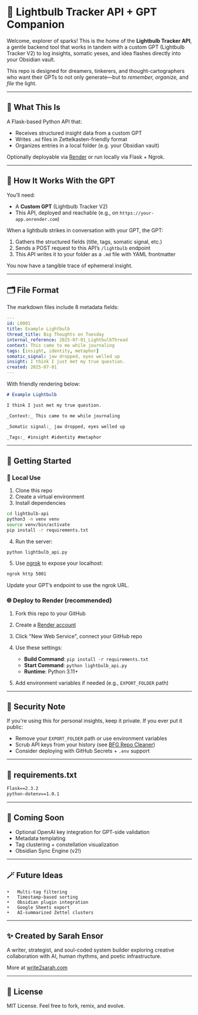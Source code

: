 # 🌟 Lightbulb Tracker API + GPT Companion

Welcome, explorer of sparks! This is the home of the **Lightbulb Tracker API**, a gentle backend tool that works in tandem with a custom GPT (Lightbulb Tracker V2) to log insights, somatic yeses, and idea flashes directly into your Obsidian vault.

This repo is designed for dreamers, tinkerers, and thought-cartographers who want their GPTs to not only generate—but to *remember, organize,* and *file* the light.

---

## 🧠 What This Is

A Flask-based Python API that:

* Receives structured insight data from a custom GPT
* Writes `.md` files in Zettelkasten-friendly format
* Organizes entries in a local folder (e.g. your Obsidian vault)

Optionally deployable via [Render](https://render.com) or run locally via Flask + Ngrok.

---

## 🤖 How It Works With the GPT

You’ll need:

* A **Custom GPT** (Lightbulb Tracker V2)
* This API, deployed and reachable (e.g., on `https://your-app.onrender.com`)

When a lightbulb strikes in conversation with your GPT, the GPT:

1. Gathers the structured fields (title, tags, somatic signal, etc.)
2. Sends a POST request to this API’s `/lightbulb` endpoint
3. This API writes it to your folder as a `.md` file with YAML frontmatter

You now have a tangible trace of ephemeral insight.

---

## 🗂️ File Format

The markdown files include 8 metadata fields:

```yaml
---
id: L0001
title: Example Lightbulb
thread_title: Big Thoughts on Tuesday
internal_reference: 2025-07-01_LightbulbThread
context: This came to me while journaling
tags: [insight, identity, metaphor]
somatic_signal: jaw dropped, eyes welled up
insight: I think I just met my true question.
created: 2025-07-01
---
```

With friendly rendering below:

```md
# Example Lightbulb

I think I just met my true question.

_Context:_ This came to me while journaling

_Somatic signal:_ jaw dropped, eyes welled up

_Tags:_ #insight #identity #metaphor
```

---

## 🚀 Getting Started

### 📍 Local Use

1. Clone this repo
2. Create a virtual environment
3. Install dependencies

```bash
cd lightbulb-api
python3 -m venv venv
source venv/bin/activate
pip install -r requirements.txt
```

4. Run the server:

```bash
python lightbulb_api.py
```

5. Use [ngrok](https://ngrok.com) to expose your localhost:

```bash
ngrok http 5001
```

Update your GPT’s endpoint to use the ngrok URL.

### 🌐 Deploy to Render (recommended)

1. Fork this repo to your GitHub
2. Create a [Render account](https://render.com)
3. Click "New Web Service", connect your GitHub repo
4. Use these settings:

   * **Build Command**: `pip install -r requirements.txt`
   * **Start Command**: `python lightbulb_api.py`
   * **Runtime**: Python 3.11+
5. Add environment variables if needed (e.g., `EXPORT_FOLDER` path)

---

## 🔐 Security Note

If you're using this for personal insights, keep it private. If you ever put it public:

* Remove your `EXPORT_FOLDER` path or use environment variables
* Scrub API keys from your history (see [BFG Repo Cleaner](https://rtyley.github.io/bfg-repo-cleaner/))
* Consider deploying with GitHub Secrets + `.env` support

---

## 🧾 requirements.txt

```txt
Flask==2.3.2
python-dotenv==1.0.1
```

---

## 🌱 Coming Soon

* Optional OpenAI key integration for GPT-side validation
* Metadata templating
* Tag clustering + constellation visualization
* Obsidian Sync Engine (v2!)

---

## 🪄 Future Ideas
	•	Multi-tag filtering
	•	Timestamp-based sorting
	•	Obsidian plugin integration
	•	Google Sheets export
	•	AI-summarized Zettel clusters

---

## ✨ Created by Sarah Ensor

A writer, strategist, and soul-coded system builder exploring creative collaboration with AI, human rhythms, and poetic infrastructure.

More at [write2sarah.com](https://write2sarah.com)

---

## 📖 License

MIT License. Feel free to fork, remix, and evolve.
